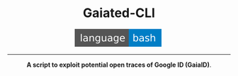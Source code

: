 <div align="center"><h1>Gaiated-CLI</h1><div>
    <img src="img/bash.svg" style="margin-right: 5px;"> 
</div>
<hr>
<b>A script to exploit potential open traces of Google ID (GaiaID)</b>.
</div>
